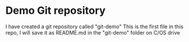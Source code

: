 # Demo Git repository

I have created a git repository called "git-demo"
This is the first file in this repo, I will save it as README.md in the "git-demo" folder on C/OS drive